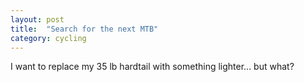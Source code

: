 ```yaml
---
layout: post
title:  "Search for the next MTB"
category: cycling
---
```


I want to replace my 35 lb hardtail with something lighter... but what?